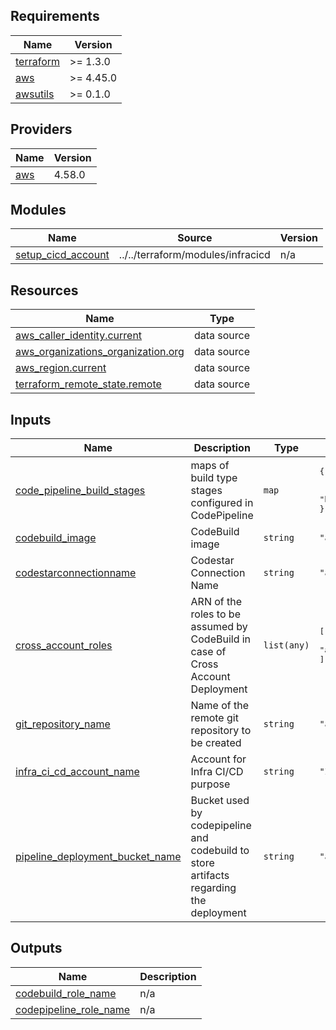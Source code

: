 ## Requirements

| Name | Version |
|------|---------|
| <a name="requirement_terraform"></a> [terraform](#requirement\_terraform) | >= 1.3.0 |
| <a name="requirement_aws"></a> [aws](#requirement\_aws) | >= 4.45.0 |
| <a name="requirement_awsutils"></a> [awsutils](#requirement\_awsutils) | >= 0.1.0 |

## Providers

| Name | Version |
|------|---------|
| <a name="provider_aws"></a> [aws](#provider\_aws) | 4.58.0 |

## Modules

| Name | Source | Version |
|------|--------|---------|
| <a name="module_setup_cicd_account"></a> [setup\_cicd\_account](#module\_setup\_cicd\_account) | ../../terraform/modules/infracicd | n/a |

## Resources

| Name | Type |
|------|------|
| [aws_caller_identity.current](https://registry.terraform.io/providers/hashicorp/aws/latest/docs/data-sources/caller_identity) | data source |
| [aws_organizations_organization.org](https://registry.terraform.io/providers/hashicorp/aws/latest/docs/data-sources/organizations_organization) | data source |
| [aws_region.current](https://registry.terraform.io/providers/hashicorp/aws/latest/docs/data-sources/region) | data source |
| [terraform_remote_state.remote](https://registry.terraform.io/providers/hashicorp/terraform/latest/docs/data-sources/remote_state) | data source |

## Inputs

| Name | Description | Type | Default | Required |
|------|-------------|------|---------|:--------:|
| <a name="input_code_pipeline_build_stages"></a> [code\_pipeline\_build\_stages](#input\_code\_pipeline\_build\_stages) | maps of build type stages configured in CodePipeline | `map` | <pre>{<br>  "apply": "buildspec.yaml",<br>  "plan": "buildspec.yaml"<br>}</pre> | no |
| <a name="input_codebuild_image"></a> [codebuild\_image](#input\_codebuild\_image) | CodeBuild image | `string` | `"aws/codebuild/standard:6.0"` | no |
| <a name="input_codestarconnectionname"></a> [codestarconnectionname](#input\_codestarconnectionname) | Codestar Connection Name | `string` | `"aws-infra-cicd-connection"` | no |
| <a name="input_cross_account_roles"></a> [cross\_account\_roles](#input\_cross\_account\_roles) | ARN of the roles to be assumed by CodeBuild in case of Cross Account Deployment | `list(any)` | <pre>[<br>  "arn:aws:iam::123352088748:role/ci-cd-master-gh-Role"<br>]</pre> | no |
| <a name="input_git_repository_name"></a> [git\_repository\_name](#input\_git\_repository\_name) | Name of the remote git repository to be created | `string` | `"aws-lz"` | no |
| <a name="input_infra_ci_cd_account_name"></a> [infra\_ci\_cd\_account\_name](#input\_infra\_ci\_cd\_account\_name) | Account for Infra CI/CD purpose | `string` | `"Infra CI/CD"` | no |
| <a name="input_pipeline_deployment_bucket_name"></a> [pipeline\_deployment\_bucket\_name](#input\_pipeline\_deployment\_bucket\_name) | Bucket used by codepipeline and codebuild to store artifacts regarding the deployment | `string` | `"aws-infracicd"` | no |

## Outputs

| Name | Description |
|------|-------------|
| <a name="output_codebuild_role_name"></a> [codebuild\_role\_name](#output\_codebuild\_role\_name) | n/a |
| <a name="output_codepipeline_role_name"></a> [codepipeline\_role\_name](#output\_codepipeline\_role\_name) | n/a |
